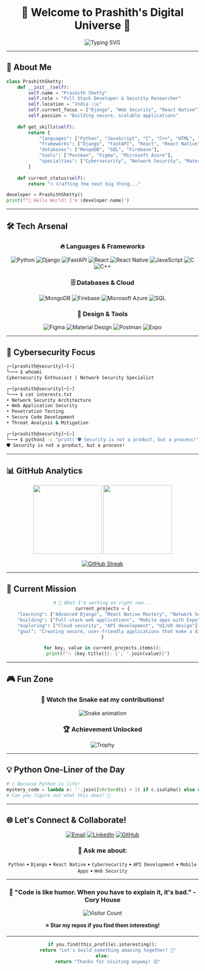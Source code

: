<div align="center">

# 🚀 Welcome to Prashith's Digital Universe 🌌

<img src="https://readme-typing-svg.herokuapp.com?font=Fira+Code&size=30&duration=3000&pause=1000&color=00D9FF&center=true&vCenter=true&width=600&lines=Full+Stack+Developer+%F0%9F%92%BB;Cybersecurity+Enthusiast+%F0%9F%94%90;Python+Wizard+%F0%9F%90%8D;Always+Learning+%F0%9F%9A%80" alt="Typing SVG" />

</div>

---

## 🎯 About Me

```python
class PrashithShetty:
    def __init__(self):
        self.name = "Prashith Shetty"
        self.role = "Full Stack Developer & Security Researcher"
        self.location = "India 🇮🇳"
        self.current_focus = ["Django", "Web Security", "React Native"]
        self.passion = "Building secure, scalable applications"
        
    def get_skills(self):
        return {
            "languages": ["Python", "JavaScript", "C", "C++", "HTML", "CSS"],
            "frameworks": ["Django", "FastAPI", "React", "React Native", "Expo"],
            "databases": ["MongoDB", "SQL", "Firebase"],
            "tools": ["Postman", "Figma", "Microsoft Azure"],
            "specialties": ["Cybersecurity", "Network Security", "Material Design"]
        }
    
    def current_status(self):
        return "🔥 Crafting the next big thing..."

developer = PrashithShetty()
print(f"👋 Hello World! I'm {developer.name}")
```

---

## 🛠️ Tech Arsenal

<div align="center">

### 🔥 Languages & Frameworks
![Python](https://img.shields.io/badge/Python-3776AB?style=for-the-badge&logo=python&logoColor=white)
![Django](https://img.shields.io/badge/Django-092E20?style=for-the-badge&logo=django&logoColor=white)
![FastAPI](https://img.shields.io/badge/FastAPI-005571?style=for-the-badge&logo=fastapi)
![React](https://img.shields.io/badge/React-20232A?style=for-the-badge&logo=react&logoColor=61DAFB)
![React Native](https://img.shields.io/badge/React_Native-20232A?style=for-the-badge&logo=react&logoColor=61DAFB)
![JavaScript](https://img.shields.io/badge/JavaScript-F7DF1E?style=for-the-badge&logo=javascript&logoColor=black)
![C](https://img.shields.io/badge/C-00599C?style=for-the-badge&logo=c&logoColor=white)
![C++](https://img.shields.io/badge/C++-00599C?style=for-the-badge&logo=c%2B%2B&logoColor=white)

### 🗄️ Databases & Cloud
![MongoDB](https://img.shields.io/badge/MongoDB-4EA94B?style=for-the-badge&logo=mongodb&logoColor=white)
![Firebase](https://img.shields.io/badge/Firebase-039BE5?style=for-the-badge&logo=Firebase&logoColor=white)
![Microsoft Azure](https://img.shields.io/badge/Microsoft_Azure-0089D0?style=for-the-badge&logo=microsoft-azure&logoColor=white)
![SQL](https://img.shields.io/badge/SQL-336791?style=for-the-badge&logo=postgresql&logoColor=white)

### 🎨 Design & Tools
![Figma](https://img.shields.io/badge/Figma-F24E1E?style=for-the-badge&logo=figma&logoColor=white)
![Material Design](https://img.shields.io/badge/Material--UI-0081CB?style=for-the-badge&logo=material-ui&logoColor=white)
![Postman](https://img.shields.io/badge/Postman-FF6C37?style=for-the-badge&logo=postman&logoColor=white)
![Expo](https://img.shields.io/badge/Expo-1C1E24?style=for-the-badge&logo=expo&logoColor=white)

</div>

---

## 🔐 Cybersecurity Focus

```bash
┌─[prashith@security]─[~]
└──╼ $ whoami
Cybersecurity Enthusiast | Network Security Specialist

┌─[prashith@security]─[~]
└──╼ $ cat interests.txt
• Network Security Architecture
• Web Application Security
• Penetration Testing
• Secure Code Development
• Threat Analysis & Mitigation

┌─[prashith@security]─[~]
└──╼ $ python3 -c "print('🛡️ Security is not a product, but a process!')"
🛡️ Security is not a product, but a process!
```

---

## 📊 GitHub Analytics

<div align="center">

<img height="180em" src="https://github-readme-stats.vercel.app/api?username=Prashithshetty&show_icons=true&theme=tokyonight&include_all_commits=true&count_private=true"/>
<img height="180em" src="https://github-readme-stats.vercel.app/api/top-langs/?username=Prashithshetty&layout=compact&langs_count=8&theme=tokyonight"/>

</div>

<div align="center">

[![GitHub Streak](https://streak-stats.demolab.com/?user=Prashithshetty&theme=tokyonight)](https://git.io/streak-stats)

</div>

---

## 🚀 Current Mission

<div align="center">

```python
# 🎯 What I'm working on right now...
current_projects = {
    "learning": ["Advanced Django", "React Native Mastery", "Network Security"],
    "building": ["Full-stack web applications", "Mobile apps with Expo"],
    "exploring": ["Cloud security", "API development", "UI/UX design"],
    "goal": "Creating secure, user-friendly applications that make a difference"
}

for key, value in current_projects.items():
    print(f"🔥 {key.title()}: {', '.join(value)}")
```

</div>

---

## 🎮 Fun Zone

<div align="center">

### 🐍 Watch the Snake eat my contributions!
![Snake animation](https://github.com/Prashithshetty/Prashithshetty/blob/output/github-contribution-grid-snake.svg)

### 🏆 Achievement Unlocked
![Trophy](https://github-profile-trophy.vercel.app/?username=Prashithshetty&theme=tokyonight&no-frame=true&row=1&column=6)

</div>

---

## 💡 Python One-Liner of the Day

```python
# 🐍 Because Python is life!
mystery_code = lambda x: ''.join([chr(ord(c) + 1) if c.isalpha() else c for c in x])
# Can you figure out what this does? 🤔
```

---

## 🌐 Let's Connect & Collaborate!

<div align="center">

[![Email](https://img.shields.io/badge/Email-D14836?style=for-the-badge&logo=gmail&logoColor=white)](mailto:prashithshetty16@gmail.com)
[![LinkedIn](https://img.shields.io/badge/LinkedIn-0077B5?style=for-the-badge&logo=linkedin&logoColor=white)](https://linkedin.com/in/prashithshetty)
[![GitHub](https://img.shields.io/badge/GitHub-100000?style=for-the-badge&logo=github&logoColor=white)](https://github.com/Prashithshetty)

### 💬 Ask me about:
`Python` • `Django` • `React Native` • `Cybersecurity` • `API Development` • `Mobile Apps` • `Web Security`

</div>

---

<div align="center">

### 🎯 "Code is like humor. When you have to explain it, it's bad." - Cory House

![Visitor Count](https://profile-counter.glitch.me/Prashithshetty/count.svg)

**⭐ Star my repos if you find them interesting!**

</div>

---

<div align="center">

```python
if you.find(this_profile).interesting():
    return "Let's build something amazing together! 🚀"
else:
    return "Thanks for visiting anyway! 😊"
```

</div>
